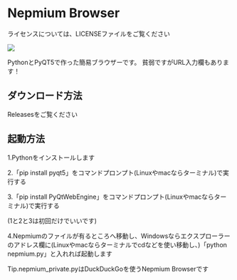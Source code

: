 # Nepmium Browser
ライセンスについては、LICENSEファイルをご覧ください

<img src="https://cdn.discordapp.com/attachments/967750417104642048/997995323085553724/unknown.png">

PythonとPyQT5で作った簡易ブラウザーです。
貧弱ですがURL入力欄もあります！

## ダウンロード方法

Releasesをご覧ください

## 起動方法

1.Pythonをインストールします<br>

2.「pip install pyqt5」をコマンドプロンプト(Linuxやmacならターミナル)で実行する

3.「pip install PyQtWebEngine」をコマンドプロンプト(Linuxやmacならターミナル)で実行する

(1と2と3は初回だけでいいです)

4.Nepmiumのファイルが有るところへ移動し、Windowsならエクスプローラーのアドレス欄に(Linuxやmacならターミナルでcdなどを使い移動し、)「python nepmium.py」と入れれば起動します

Tip.nepmium_private.pyはDuckDuckGoを使うNepmium Browserです
